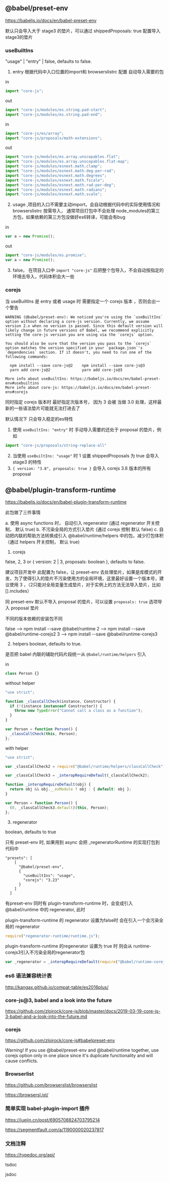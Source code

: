 ## @babel/preset-env

https://babeljs.io/docs/en/babel-preset-env

默认只会导入大于 stage3 的垫片，可以通过 shippedProposals: true 配置导入 stage3的垫片

### useBuiltIns

 "usage" | "entry" | false, defaults to false.

1. entry  根据代码中入口位置的import和  browserslistrc 配置 自动导入需要的包

in
```js
import "core-js";
```
out
```js
import "core-js/modules/es.string.pad-start";
import "core-js/modules/es.string.pad-end";
```

in
```js
import "core-js/es/array";
import "core-js/proposals/math-extensions";
```

out
```js
import "core-js/modules/es.array.unscopables.flat";
import "core-js/modules/es.array.unscopables.flat-map";
import "core-js/modules/esnext.math.clamp";
import "core-js/modules/esnext.math.deg-per-rad";
import "core-js/modules/esnext.math.degrees";
import "core-js/modules/esnext.math.fscale";
import "core-js/modules/esnext.math.rad-per-deg";
import "core-js/modules/esnext.math.radians";
import "core-js/modules/esnext.math.scale";
```

2. usage ,项目的入口不需要主动import，会自动根据代码中的实际使用情况和 browserslistrc 按需导入， 通常项目打包中不会处理 node_modules的第三方包，如果依赖的第三方包没做好es6转译，可能会有bug

in
```js
var a = new Promise();
```

out
```js
import "core-js/modules/es.promise";
var a = new Promise();
```

3. false， 在项目入口中 `import "core-js"` 后把整个包导入，不会自动按指定的环境去导入，代码体积会大一些


### corejs

当 useBuiltIns 是 entry 或者 usage 时 需要指定一个 corejs 版本 ，否则会出一个警告

```
WARNING (@babel/preset-env): We noticed you're using the `useBuiltIns` option without declaring a core-js version. Currently, we assume version 2.x when no version is passed. Since this default version will likely change in future versions of Babel, we recommend explicitly setting the core-js version you are using via the `corejs` option.

You should also be sure that the version you pass to the `corejs` option matches the version specified in your `package.json`'s `dependencies` section. If it doesn't, you need to run one of the following commands:

  npm install --save core-js@2    npm install --save core-js@3
  yarn add core-js@2              yarn add core-js@3

More info about useBuiltIns: https://babeljs.io/docs/en/babel-preset-env#usebuiltins
More info about core-js: https://babeljs.io/docs/en/babel-preset-env#corejs
```

同时指定 corejs 版本时 最好指定次版本号， 因为 3 会被 当做 3.0 处理，这样最新的一些语法垫片可能就无法打进去了

默认情况下 只会导入稳定的es特性
 1. 使用 `useBuiltIns: "entry"` 时  手动导入需要的还处于 proposal  的垫片，例如

 ```js
 import "core-js/proposals/string-replace-all"
 ```
2.  当使用 `useBuiltIns: "usage"` 时
   1 设置 shippedProposals 为 true 会导入 stage3 的特性
   2. `{ version: "3.8", proposals: true }` 会导入 corejs 3.8 版本的所有 proposal




## @babel/plugin-transform-runtime

https://babeljs.io/docs/en/babel-plugin-transform-runtime

此包做了三件事情

a. 使用 async functions 时， 自动引入 regenerator  (通过 regenerator 开关控制， 默认 true)
b. 不污染全局的方式引入垫片 (通过 corejs 控制 默认 false)
c. 自动把内联的帮助方法转换成引入 @babel/runtime/helpers 中的包，减少打包体积 （通过 helpers 开关控制， 默认 true)



1. corejs

false, 2, 3 or { version: 2 | 3, proposals: boolean }, defaults to false.

建议项目开发中 此配置为 false，让 preset-env 去处理垫片，如果是库模式的开发，为了使得引入的垫片不污染使用方的全局环境，这里最好设置一个版本号，建议使用 3 ，（2只能对全局变量生成垫片，对于实例上的方法无法导入垫片，比如 [].includes）


同 preset-env  默认不导入 proposal 的垫片，可以设置 `proposals: true` 选项导入 proposal 垫片

不同的版本依赖的安装包不同

false	  -->   npm install --save @babel/runtime
2       --> 	npm install --save @babel/runtime-corejs2
3	      -->   npm install --save @babel/runtime-corejs3


2.  helpers
boolean, defaults to true.

是否把 babel 内联的辅助代码片段统一从 `@babel/runtime/helpers` 引入

in
```js
class Person {}
```

without helper
```js
"use strict";

function _classCallCheck(instance, Constructor) {
  if (!(instance instanceof Constructor)) {
    throw new TypeError("Cannot call a class as a function");
  }
}

var Person = function Person() {
  _classCallCheck(this, Person);
};
```

with helper
```js
"use strict";

var _classCallCheck2 = require("@babel/runtime/helpers/classCallCheck");

var _classCallCheck3 = _interopRequireDefault(_classCallCheck2);

function _interopRequireDefault(obj) {
  return obj && obj.__esModule ? obj : { default: obj };
}

var Person = function Person() {
  (0, _classCallCheck3.default)(this, Person);
};
```

3. regenerator

boolean, defaults to true

只有 preset-env 时, 如果用到 async 会把 _regeneratorRuntime 的实现打包到代码中

```
"presets": [
    [
      "@babel/preset-env",
      {
        "useBuiltIns": "usage",
        "corejs": "3.23"
      }
    ]
  ]
```


有preset-env 同时有 plugin-transform-runtime 时，会变成引入 @babel/runtime 中的 regenerator, 此时

plugin-transform-runtime 的 regenerator 设置为false时 会在引入一个会污染全局的 regenerator

```js
require("regenerator-runtime/runtime.js");
```

plugin-transform-runtime 的regenerator  设置为 true 时 则会从 runtime-corejs3引入不污染全局的regenerator包

```js
var _regenerator = _interopRequireDefault(require("@babel/runtime-corejs3/regenerator"));
```


### es6 语法兼容统计表

http://kangax.github.io/compat-table/es2016plus/


### core-js@3, babel and a look into the future

https://github.com/zloirock/core-js/blob/master/docs/2019-03-19-core-js-3-babel-and-a-look-into-the-future.md


### corejs

https://github.com/zloirock/core-js#babelpreset-env

Warning! If you use @babel/preset-env and @babel/runtime together, use corejs option only in one place since it's duplicate functionality and will cause conflicts.

### Browserlist
https://github.com/browserslist/browserslist

https://browsersl.ist/


### 简单实现 babel-plugin-import 插件

https://juejin.cn/post/6905708824703795214


https://segmentfault.com/a/1190000020237817

### 文档注释

https://typedoc.org/api/

tsdoc

jsdoc
